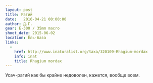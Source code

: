 ```yaml
---
layout: post
title: Рагий
date:   2016-04-21 00:00:00
author: Д.Г.
gear: E-300 / 35mm macro
shoot_date: 2015-06-02
location: Ёль-база
links:
  -
    href: http://www.inaturalist.org/taxa/320109-Rhagium-mordax
    info: inat
    title: Rhagium mordax
---
```


Усач-рагий как бы крайне недоволен, кажется, вообще всем.
